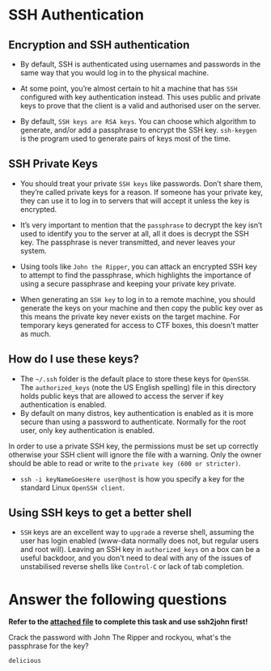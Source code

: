 # SSH Authentication

## Encryption and SSH authentication

- By default, SSH is authenticated using usernames and passwords in the same way that you would log in to the physical machine.

- At some point, you’re almost certain to hit a machine that has `SSH` configured with key authentication instead. This uses public and private keys to prove that the client is a valid and authorised user on the server. 
- By default, `SSH keys are RSA keys`. You can choose which algorithm to generate, and/or add a passphrase to encrypt the SSH key. `ssh-keygen` is the program used to generate pairs of keys most of the time.

## SSH Private Keys

- You should treat your private `SSH keys` like passwords. Don’t share them, they’re called private keys for a reason. If someone has your private key, they can use it to log in to servers that will accept it unless the key is encrypted.

- It’s very important to mention that the `passphrase` to decrypt the key isn’t used to identify you to the server at all, all it does is decrypt the SSH key. The passphrase is never transmitted, and never leaves your system.

- Using tools like `John the Ripper`, you can attack an encrypted SSH key to attempt to find the passphrase, which highlights the importance of using a secure passphrase and keeping your private key private.

- When generating an `SSH key` to log in to a remote machine, you should generate the keys on your machine and then copy the public key over as this means the private key never exists on the target machine. For temporary keys generated for access to CTF boxes, this doesn't matter as much.

## How do I use these keys?

- The `~/.ssh` folder is the default place to store these keys for `OpenSSH`. The `authorized_keys` (note the US English spelling) file in this directory holds public keys that are allowed to access the server if key authentication is enabled. 
- By default on many distros, key authentication is enabled as it is more secure than using a password to authenticate. Normally for the root user, only key authentication is enabled.

In order to use a private SSH key, the permissions must be set up correctly otherwise your SSH client will ignore the file with a warning. Only the owner should be able to read or write to the `private key (600 or stricter)`. 
- `ssh -i keyNameGoesHere user@host` is how you specify a key for the standard Linux `OpenSSH client`.

## Using SSH keys to get a better shell

- `SSH` keys are an excellent way to `upgrade` a reverse shell, assuming the user has login enabled (www-data normally does not, but regular users and root will). Leaving an SSH key in `authorized_keys` on a box can be a useful backdoor, and you don't need to deal with any of the issues of unstabilised reverse shells like `Control-C` or lack of tab completion.

# Answer the following questions

**Refer to the [attached file](https://github.com/ShubhamJagtap2000/Crypto101/blob/main/03%20-%20Encryption/07%20-%20SSH%20Authentication/idrsa.id_rsa) to complete this task and use ssh2john first!**

Crack the password with John The Ripper and rockyou, what's the passphrase for the key?
```
delicious
```
